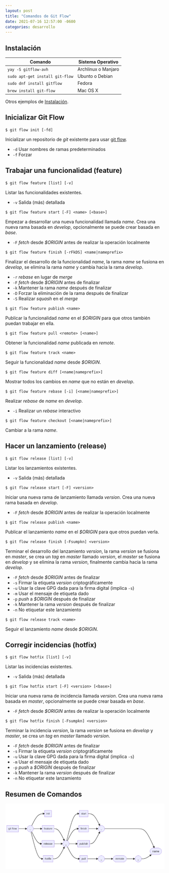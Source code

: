 ```yaml
---
layout: post
title: "Comandos de Git Flow"
date: 2021-07-16 12:57:00 -0600
categories: desarrollo
---
```


## Instalación

| Comando                         | Sistema Operativo   |
| ------------------------------- | ------------------- |
| `yay -S gitflow-avh`            | Archlinux o Manjaro |
| `sudo apt-get install git-flow` | Ubunto o Debian     |
| `sudo dnf install gitflow`      | Fedora              |
| `brew install git-flow`         | Mac OS X            |

Otros ejemplos de [Instalación](https://github.com/nvie/gitflow/wiki/Installation).

## Inicializar Git Flow

```shell
$ git flow init [-fd]
```

Inicializar un repositorio de *git* existente para usar [git flow](https://danielkummer.github.io/git-flow-cheatsheet/).

- `-d` Usar nombres de ramas predeterminados
- `-f` Forzar

## Trabajar una funcionalidad (feature)

```shell
$ git flow feature [list] [-v]
```

Listar las funcionalidades existentes.

- `-v` Salida (más) detallada

```shell
$ git flow feature start [-F] <name> [<base>]
```

Empezar a desarrollar una nueva funcionalidad llamada *name*. Crea una nueva rama basada en *develop*, opcionalmente se puede crear basada en *base*.

- `-F` *fetch* desde *$ORIGIN* antes de realizar la operación localmente

```shell
$ git flow feature finish [-rFkDS] <name|nameprefix>
```

Finalizar el desarrollo de la funcionalidad *name*, la rama *name* se fusiona en *develop*, se elimina la rama *name* y cambia hacia la rama *develop*.

- `-r` *rebase* en lugar de *merge*
- `-F` *fetch* desde *$ORIGIN* antes de finalizar
- `-k` Mantener la rama *name* después de finalizar
- `-D` Forzar la eliminación de la rama después de finalizar 
- `-S` Realizar *squash* en el *merge*

```shell
$ git flow feature publish <name>
```

Publicar la funcionalidad *name* en el *$ORIGIN* para que otros también puedan trabajar en ella.

```shell
$ git flow feature pull <remote> [<name>]
```

Obtener la funcionalidad *name* publicada en *remote*.

```shell
$ git flow feature track <name>
```

Seguir la funcionalidad *name* desde *$ORIGIN*. 

```shell
$ git flow feature diff [<name|nameprefix>]
```

Mostrar todos los cambios en *name* que no están en *develop*.

```shell
$ git flow feature rebase [-i] [<name|nameprefix>]
```

Realizar *rebase* de *name* en *develop*.

- `-i` Realizar un *rebase* interactivo

```shell
$ git flow feature checkout [<name|nameprefix>]
```

Cambiar a la rama *name*.

## Hacer un lanzamiento (release)

```shell
$ git flow release [list] [-v]
```

Listar los lanzamientos existentes.

- `-v` Salida (más) detallada

```shell
$ git flow release start [-F] <version>
```

Iniciar una nueva rama de lanzamiento llamada *version*. Crea una nueva rama basada en *develop*. 

- `-F` *fetch* desde *$ORIGIN* antes de realizar la operación localmente

```shell
$ git flow release publish <name>
```

Publicar el lanzamiento *name* en el *$ORIGIN* para que otros puedan verla.

```shell
$ git flow release finish [-Fsumpkn] <version>
```

Terminar el desarrollo del lanzamiento *version*, la rama *version* se fusiona en *master*, se crea un *tag* en *master* llamado *version*, el *master* se fusiona en *develop* y se elimina la rama *version*, finalmente cambia hacia la rama *develop*.

- `-F` *fetch* desde *$ORIGIN* antes de finalizar
- `-s` Firmar la etiqueta *version* criptográficamente
- `-u` Usar la clave GPG dada para la firma digital (implica `-s`)
- `-m` Usar el mensaje de etiqueta dado
- `-p` *push* a *$ORIGIN* después de finalizar
- `-k` Mantener la rama *version* después de finalizar
- `-n` No etiquetar este lanzamiento

```shell
$ git flow release track <name>
```

Seguir el lanzamiento *name* desde *$ORIGIN*. 

## Corregir incidencias (hotfix)

```shell
$ git flow hotfix [list] [-v]
```

Listar las incidencias existentes.

- `-v` Salida (más) detallada

```shell
$ git flow hotfix start [-F] <version> [<base>]
```

Iniciar una nueva rama de incidencia llamada *version*. Crea una nueva rama basada en *master*, opcionalmente se puede crear basada en *base*.

- `-F` *fetch* desde *$ORIGIN* antes de realizar la operación localmente

```shell
$ git flow hotfix finish [-Fsumpkn] <version>
```

Terminar la incidencia *version*, la rama *version* se fusiona en *develop* y *master*, se crea un *tag* en *master* llamado *version*.

- `-F` *fetch* desde *$ORIGIN* antes de finalizar
- `-s` Firmar la etiqueta *version* criptográficamente
- `-u` Usar la clave GPG dada para la firma digital (implica `-s`)
- `-m` Usar el mensaje de etiqueta dado
- `-p` *push* a *$ORIGIN* después de finalizar
- `-k` Mantener la rama *version* después de finalizar
- `-n` No etiquetar este lanzamiento

## Resumen de Comandos

![Comandos](comandos.png)

